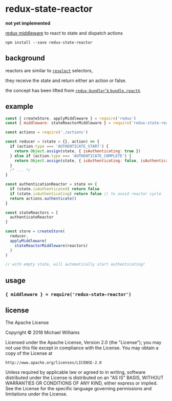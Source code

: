 # redux-state-reactor

**not yet implemented**

[redux middleware](https://redux.js.org/advanced/middleware) to react to state and dispatch actions

```shell
npm install --save redux-state-reactor
```

## background

reactors are similar to [`reselect`](https://github.com/reactjs/reselect) selectors,

they receive the state and return either an action or false.

the concept has been lifted from [`redux-bundler`'s `bundle.reactX`](https://reduxbundler.com/api/bundle.html#bundlereactx).

## example

```js
const { createStore, applyMiddleware } = require('redux')
const { middleware: stateReactorMiddleware } = require('redux-state-reactor')

const actions = require('./actions')

const reducer = (state = {}, action) => {
  if (action.type === 'AUTHENTICATE_START') {
    return Object.assign(state, { isAuthenticating: true })
  } else if (action.type === 'AUTHENTICATE_COMPLETE') {
    return Object.assign(state, { isAuthenticating: false, isAuthenticated: true })
  }
  /* ... */
}

const authenticationReactor = state => {
  if (state.isAuthenticated) return false
  if (state.isAuthenticating) return false // to avoid reactor cycle
  return actions.authenticate()
}

const stateReactors = [
  authenticateReactor
]

const store = createStore(
  reducer,
  applyMiddleware(
    stateReactorMiddleware(reactors)
  )
)

// with empty state, will automatically start authenticating!
```

## usage

### `{ middleware } = require('redux-state-reactor')`

## license

The Apache License

Copyright &copy; 2018 Michael Williams

Licensed under the Apache License, Version 2.0 (the "License");
you may not use this file except in compliance with the License.
You may obtain a copy of the License at

    http://www.apache.org/licenses/LICENSE-2.0

Unless required by applicable law or agreed to in writing, software
distributed under the License is distributed on an "AS IS" BASIS,
WITHOUT WARRANTIES OR CONDITIONS OF ANY KIND, either express or implied.
See the License for the specific language governing permissions and
limitations under the License.
